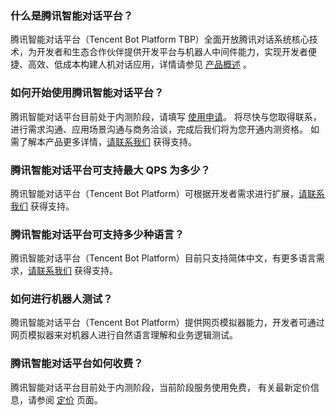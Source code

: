 
### 什么是腾讯智能对话平台？
腾讯智能对话平台（Tencent Bot Platform TBP）全面开放腾讯对话系统核心技术，为开发者和生态合作伙伴提供开发平台与机器人中间件能力，实现开发者便捷、高效、低成本构建人机对话应用，详情请参见 [产品概述](https://cloud.tencent.com/document/product/1060/33826) 。
### 如何开始使用腾讯智能对话平台？
腾讯智能对话平台目前处于内测阶段，请填写 [使用申请](https://cloud.tencent.com/apply/p/eqnah2a0fbn)。
将尽快与您取得联系，进行需求沟通、应用场景沟通与商务洽谈，完成后我们将为您开通内测资格。
如需了解本产品更多详情，[请联系我们](https://cloud.tencent.com/about/connect) 获得支持。
### 腾讯智能对话平台可支持最大 QPS 为多少？
腾讯智能对话平台（Tencent Bot Platform）可根据开发者需求进行扩展，[请联系我们](https://cloud.tencent.com/about/connect) 获得支持。
### 腾讯智能对话平台可支持多少种语言？
腾讯智能对话平台（Tencent Bot Platform）目前只支持简体中文，有更多语言需求，[请联系我们](https://cloud.tencent.com/about/connect) 获得支持。
### 如何进行机器人测试？
腾讯智能对话平台（Tencent Bot Platform）提供网页模拟器能力，开发者可通过网页模拟器来对机器人进行自然语言理解和业务逻辑测试。
### 腾讯智能对话平台如何收费？
腾讯智能对话平台目前处于内测阶段，当前阶段服务使用免费， 有关最新定价信息，请参阅 [定价](https://cloud.tencent.com/product/tbp/pricing) 页面。

